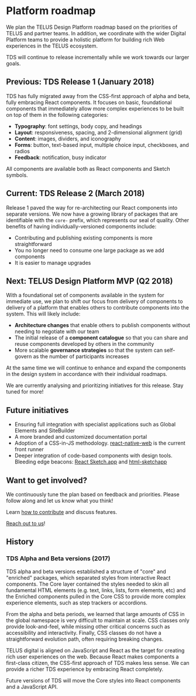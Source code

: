 # Platform roadmap

We plan the TELUS Design Platform roadmap based on the priorities of TELUS and partner teams. In addition, we coordinate with
the wider Digital Platform teams to provide a holistic platform for building rich Web experiences in the TELUS ecosystem.

TDS will continue to release incrementally while we work towards our larger goals.

## Previous: TDS Release 1 (January 2018)

TDS has fully migrated away from the CSS-first approach of alpha and beta, fully embracing React components. It focuses
on basic, foundational components that immediately allow more complex experiences to be built on top of them in the following
categories:

* **Typography**: font settings, body copy, and headings
* **Layout**: responsiveness, spacing, and 2-dimensional alignment (grid)
* **Content**: images, dividers, and iconography
* **Forms**: button, text-based input, multiple choice input, checkboxes, and radios
* **Feedback**: notification, busy indicator

All components are available both as React components and Sketch symbols.

## Current: TDS Release 2 (March 2018)

Release 1 paved the way for re-architecting our React components into separate versions. We now have a growing library
of packages that are identifiable with the `core-` prefix, which represents our seal of quality. Other benefits of having
individually-versioned components include:

* Contributing and publishing existing components is more straightforward
* You no longer need to consume one large package as we add components
* It is easier to manage upgrades

## Next: TELUS Design Platform MVP (Q2 2018)

With a foundational set of components available in the system for immediate use, we plan to shift our focus from delivery of
components to delivery of a platform that enables others to contribute components into the system. This will likely include:

* **Architecture changes** that enable others to publish components without needing to negotiate with our team
* The initial release of a **component catalogue** so that you can share and reuse components developed by others in the community
* More scalable **governance strategies** so that the system can self-govern as the number of participants increases

At the same time we will continue to enhance and expand the components in the design system in accordance with their individual
roadmaps.

We are currently analysing and prioritizing initiatives for this release. Stay tuned for more!

## Future initiatives

* Ensuring full integration with specialist applications such as Global Elements and SiteBuilder
* A more branded and customized documentation portal
* Adoption of a CSS-in-JS methodology. [react-native-web](https://github.com/necolas/react-native-web) is the current front runner
* Deeper integration of code-based components with design tools. Bleeding edge beacons: [React Sketch.app](http://airbnb.io/react-sketchapp)
  and [html-sketchapp](https://github.com/brainly/html-sketchapp)

## Want to get involved?

We continuously tune the plan based on feedback and priorities. Please follow along and let us know what you think!

Learn [how to contribute](./contributing/contributing.md) and discuss features.

[Reach out to us](contact.md)!

## History

### TDS Alpha and Beta versions (2017)

TDS alpha and beta versions established a structure of "core" and "enriched" packages, which separated styles from interactive React
components. The Core layer contained the styles needed to skin all fundamental HTML elements (e.g. text, links, lists,
form elements, etc) and the Enriched components pulled in the Core CSS to provide more complex experience elements, such
as step trackers or accordions.

From the alpha and beta periods, we learned that large amounts of CSS in the global namespace is very difficult to maintain
at scale. CSS classes only provide look-and-feel, while missing other critical concerns such as accessibility and interactivity.
Finally, CSS classes do not have a straightforward evolution path, often requiring breaking changes.

TELUS digital is aligned on JavaScript and React as the target for creating rich user experiences on the web. Because React
makes components a first-class citizen, the CSS-first approach of TDS makes less sense. We can provide a richer
TDS experience by embracing React completely.

Future versions of TDS will move the Core styles into React components and a JavaScript API.
